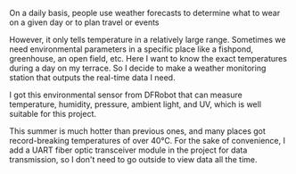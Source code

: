On a daily basis, people use weather forecasts to determine what to wear on a given day or to plan travel or events

However, it only tells temperature in a relatively large range. Sometimes we need environmental parameters in a specific place like a fishpond, greenhouse, an open field, etc. Here I want to know the exact temperatures during a day on my terrace. So I decide to make a weather monitoring station that outputs the real-time data I need. 

I got this environmental sensor from DFRobot that can measure temperature, humidity, pressure, ambient light, and UV, which is well suitable for this project.

This summer is much hotter than previous ones, and many places got record-breaking temperatures of over 40℃. For the sake of convenience, I add a UART fiber optic transceiver module in the project for data transmission, so I don't need to go outside to view data all the time. 
